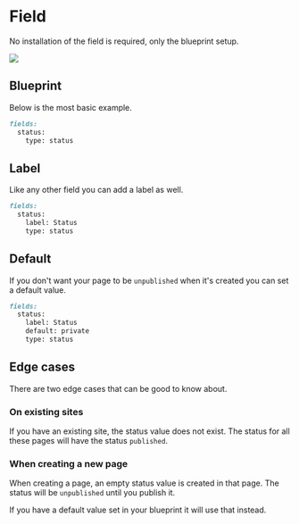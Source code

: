 # Field

No installation of the field is required, only the blueprint setup.

![](https://github.com/jenstornell/kirby-status/blob/master/docs/status0.2.gif)

## Blueprint

Below is the most basic example.

```md
fields:
  status:
    type: status
```

## Label

Like any other field you can add a label as well.

```md
fields:
  status:
    label: Status
    type: status
```

## Default

If you don't want your page to be `unpublished` when it's created you can set a default value.

```md
fields:
  status:
    label: Status
    default: private
    type: status
```

## Edge cases

There are two edge cases that can be good to know about.

### On existing sites

If you have an existing site, the status value does not exist. The status for all these pages will have the status `published`.

### When creating a new page

When creating a page, an empty status value is created in that page. The status will be `unpublished` until you publish it.

If you have a default value set in your blueprint it will use that instead.